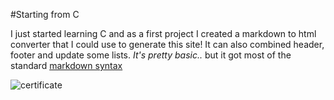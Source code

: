 #Starting from C 

I just started learning C and as a first project I created a markdown to html converter that I 
could use to generate this site! It can also combined header, footer and update some lists.
*It's pretty basic..* but it got most of the standard [markdown syntax](https://www.markdownguide.org/basic-syntax/)

![certificate](./resources/c_course_completed.jpg)
